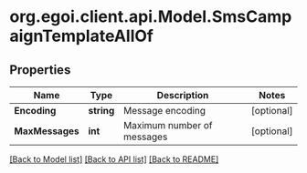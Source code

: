 
# org.egoi.client.api.Model.SmsCampaignTemplateAllOf

## Properties

Name | Type | Description | Notes
------------ | ------------- | ------------- | -------------
**Encoding** | **string** | Message encoding | [optional] 
**MaxMessages** | **int** | Maximum number of messages | [optional] 

[[Back to Model list]](../README.md#documentation-for-models)
[[Back to API list]](../README.md#documentation-for-api-endpoints)
[[Back to README]](../README.md)

